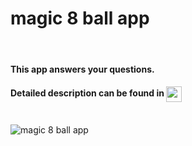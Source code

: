 # magic 8 ball app
<br>
<h4> This app answers your questions. </h4>
<h4> Detailed description can be found in  <a href="https://ordem.notion.site/Answer-App-Challenge-b805ab5381004b58bbefac38a7c08023"> <img height="25" align=absmiddle src="https://img.shields.io/badge/Notion-%23000000.svg?style=for-the-badge&logo=notion&logoColor=white" alt="ordem-yoo" /></a>
</h4>
<br>
<img src="https://s3.us-west-2.amazonaws.com/secure.notion-static.com/46a8f6d0-478e-4afc-8a72-2961c6cff7b2/ezgif-2-48e41b4bd9.gif?X-Amz-Algorithm=AWS4-HMAC-SHA256&X-Amz-Content-Sha256=UNSIGNED-PAYLOAD&X-Amz-Credential=AKIAT73L2G45EIPT3X45%2F20220910%2Fus-west-2%2Fs3%2Faws4_request&X-Amz-Date=20220910T081002Z&X-Amz-Expires=86400&X-Amz-Signature=781dfe3f56dce076b6b73f925bfbd28c5c6e2a5c9f43bf227b1d0b53fbaa6bd7&X-Amz-SignedHeaders=host&response-content-disposition=filename%20%3D%22ezgif-2-48e41b4bd9.gif%22&x-id=GetObject" alt="magic 8 ball app"/>

